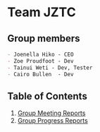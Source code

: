 # **Team JZTC**

## Group members
~~~md
- Joenella Hiko - CEO
- Zoe Proudfoot - Dev
- Tainui Weti - Dev, Tester
- Cairo Bullen  - Dev
~~~

## Table of Contents
1. [Group Meeting Reports](https://github.com/zoeannp/jztc_group_project/wiki)
2. [Group Progress Reports]()
